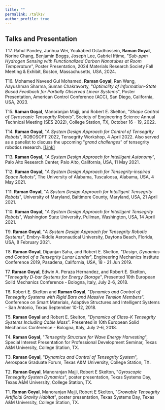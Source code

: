 ```yaml
---
title: ""
permalink: /talks/
author_profile: true
---
```

Talks and Presentation
------

T17. Rahul Pandey, Junhua Wei, Youkabed Ostadhossein, **Raman Goyal**, Norine Chang, Benjamin Boggs, Joseph Lee, Gabriel Iftime, "_Sub-ppm Hydrogen Sensing with Functionalized Carbon Nanotubes at Room Temperature_", Poster Presentation, 2024 Materials Research Society Fall Meeting \& Exhibit, Boston, Massachusetts, USA, 2024.


T16. Mohamed Naveed Gul Mohamed, **Raman Goyal**, Ran Wang, Aayushman Sharma, Suman Chakravorty, "_Optimality of Information-State Based Feedback for Partially Observed Linear Systems_", Poster Presentation, American Control Conference (ACC), San Diego, California, USA, 2023.


T15. **Raman Goyal**, Manoranjan Majji, and Robert E. Skelton, "_Shape Control of Gyroscopic Tensegrity Robots_", Society of Engineering Science Annual Technical Meeting (SES 2022), College Station, TX, October 16 - 19, 2022.


T14. **Raman Goyal**, "_A System Design Approach for Control of Tensegrity Robots_", ROBOSOFT 2022, Tensegrity Workshop, 4 April 2022. Also served as a panelist to discuss the upcoming "_grand challenges_” of tensegrity robotics research.
[[Link]](https://muse.union.edu/tensegrity/)


T13. **Raman Goyal**, "_A System Design Approach for Intelligent Autonomy_",  Palo Alto Research Center, Palo Alto, California, USA, 11 May 2021.


T12. **Raman Goyal**, "_A System Design Approach for Tensegrity-inspired Space Robots_",  The University of Alabama, Tuscaloosa, Alabama, USA, 4 May 2021.


T11. **Raman Goyal**, "_A System Design Approach for Intelligent Tensegrity Robots_",  University of Maryland, Baltimore County, Maryland, USA, 21 April 2021.


T10. **Raman Goyal**, "_A System Design Approach for Intelligent Tensegrity Robots_",  Washington State University, Pullman, Washington, USA, 14 April 2021.


T9. **Raman Goyal**, "_A System Design Approach for Tensegrity Robotic Systems_", Embry-Riddle Aeronautical University, Daytona Beach, Florida, USA, 8 February 2021.


T8. **Raman Goyal**, Dipanjan Saha, and Robert E. Skelton, "_Design, Dynamics and Control of a Tensegrity Lunar Lander_", Engineering Mechanics Institute Conference 2019, Pasadena, California, USA, 18 - 21 Jun 2019.


T7. **Raman Goyal**, Edwin A. Peraza Hernandez, and Robert E. Skelton, "_Tensegrity D-bar Systems for Energy Storage_", Presented 10th European Solid Mechanics Conference - Bologna, Italy, July 2-6, 2018.


T6. Robert E. Skelton and **Raman Goyal**, "_Dynamics and Control of Tensegrity Systems with Rigid Bars and Massive Tension Members_”. Conference on Smart Materials, Adaptive Structures and Intelligent Systems - San Antonio, Texas September 10-12, 2018.


T5. **Raman Goyal** and Robert E. Skelton, "_Dynamics of Class-K Tensegrity Systems Including Cable Mass_”. Presented in 10th European Solid Mechanics Conference - Bologna, Italy, July 2-6, 2018.


T4. **Raman Goyal**, "_Tensegrity Structure for Wave Energy Harvesting_", Special Interest Presentation for Professional Development Seminar, Texas A&M University, College Station, TX.


T3. **Raman Goyal**, "_Dynamics and Control of Tensegrity System_", Aerospace Graduate Forum, Texas A&M University, College Station, TX.


T2. **Raman Goyal**, Manoranjan Majji, Robert E Skelton, "_Gyroscopic Tensegrity System Dynamics_", poster presentation, Texas Systems Day,  Texas A&M University, College Station, TX.


T1. **Raman Goyal**, Manoranjan Majji, Robert E Skelton, "_Growable Tensegrity Artificial Gravity Habitat_", poster presentation, Texas Systems Day, Texas A&M University, College Station, TX.
